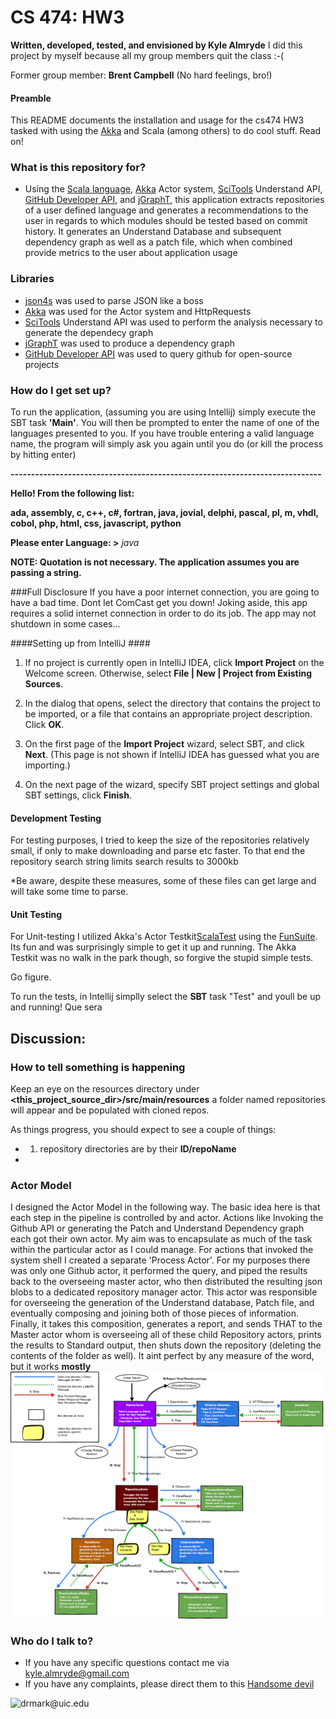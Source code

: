 # CS 474: HW3

**Written, developed, tested, and envisioned by Kyle Almryde**
I did this project by myself because all my group members quit the class :-(

Former group member: **Brent Campbell** (No hard feelings, bro!)

#### Preamble

This README documents the installation and usage for the cs474 HW3 tasked with using the [Akka](https://akka.io) and Scala (among others) to do cool stuff. Read on!


### What is this repository for? ###

* Using the [Scala language](http://www.scala-lang.org/), [Akka](https://akka.io) Actor system, [SciTools](https://scitools.com)
Understand API, [GitHub Developer API](https://developer.github.com/), and [jGraphT](https://github.com/jgrapht/jgrapht), this application  extracts repositories of
a user defined language and generates a recommendations to the user in regards to which modules should be tested based on commit history. It generates an Understand Database
and subsequent dependency graph as well as a patch file, which when combined provide metrics to the user about application usage


### Libraries
* [json4s](https://github.com/json4s/json4s) was used to parse JSON like a boss
* [Akka](https://akka.io) was used for the Actor system and HttpRequests
* [SciTools](https://scitools.com) Understand API was used to perform the analysis necessary to generate the dependecy graph
* [jGraphT](https://github.com/jgrapht/jgrapht) was used to produce a dependency graph
* [GitHub Developer API](https://developer.github.com/) was used to query github for open-source projects

### How do I get set up?
To run the application, (assuming you are using Intellij) simply execute the SBT task **'Main'**. You will then be prompted
to enter the name of one of the languages presented to you. If you have trouble entering a valid language name, the program
will simply ask you again until you do (or kill the process by hitting enter)

 **<start the application>**

 **<JVM does some stuff>**

 **----------------------------------------------------------------------------**
 
 
 **Hello! From the following list:**
 
 **ada, assembly, c, c++, c#, fortran, java, jovial, delphi, pascal, pl, m, vhdl, cobol, php, html, css, javascript, python**
 
 **Please enter Language: \>** *java*

**NOTE: Quotation is not necessary. The application assumes you are passing a string.**

###Full Disclosure
If you have a poor internet connection, you are going to have a bad time. Dont let ComCast get you down!
Joking aside, this app requires a solid internet connection in order to do its job. The app may not shutdown in some cases...



####Setting up from IntelliJ ####

1) If no project is currently open in IntelliJ IDEA, click **Import Project** on the Welcome screen. Otherwise, select **File | New | Project from Existing Sources**.

2) In the dialog that opens, select the directory that contains the project to be imported, or a file that contains an appropriate project description. Click **OK**.

3) On the first page of the **Import Project** wizard, select SBT, and click **Next**. (This page is not shown if IntelliJ IDEA has guessed what you are importing.)

4) On the next page of the wizard, specify SBT project settings and global SBT settings, click **Finish**.


#### Development Testing
For testing purposes, I tried to keep the size of the repositories relatively small, if only to make downloading and parse etc faster. To that end the repository search string limits search results to 3000kb

*Be aware, despite these measures, some of these files can get large and will take some time to parse.


#### Unit Testing
For Unit-testing I utilized Akka's Actor Testkit[ScalaTest](http://www.scalatest.orge) using the [FunSuite](http://doc.scalatest.org/3.0.0/#org.scalatest.FunSuite). Its fun and was surprisingly simple to get it up and running. The Akka Testkit was no walk in the park though, so forgive the stupid simple tests.

Go figure.

To run the tests, in Intellij simplly select the **SBT** task "Test" and youll be up and running! Que sera


## Discussion:
### How to tell something is happening
Keep an eye on the resources directory under **<this_project_source_dir>/src/main/resources** a folder named repositories will appear and be populated with cloned repos.

As things progress, you should expect to see a couple of things:
- 1) repository directories are by their **ID/repoName**
-


### Actor Model
I designed the Actor Model in the following way. The basic idea here is that each
step in the pipeline is controlled by and actor. Actions like Invoking the Github
API or generating the Patch and Understand Dependency graph each got their own actor.
My aim was to encapsulate as much of the task within the particular actor as I could
manage. For actions that invoked the system shell I created a separate 'Process Actor'.
For my purposes there was only one Github actor, it performed the query, and piped the results
back to the overseeing master actor, who then distributed the resulting json blobs to a dedicated
repository manager actor. This actor was responsible for overseeing the generation of the Understand database,
Patch file, and eventually composing and joining both of those pieces of information. Finally, it takes this
composition, generates a report, and sends THAT to the Master actor whom is overseeing all of these child
Repository actors, prints the results to Standard output, then shuts down the repository (deleting the contents of
the folder as well). It aint perfect by any measure of the word, but it works **mostly**
![Actor Model](docs/Almryde_ActorModel.png)


### Who do I talk to? ###

* If you have any specific questions contact me via [kyle.almryde@gmail.com](mailto:kyle.almryde@gmail.com)
* If you have any complaints, please direct them to this [Handsome devil](mailto:drmark@uic.edu)

![drmark@uic.edu](https://www.cs.uic.edu/~drmark/index_htm_files/3017.jpg)




